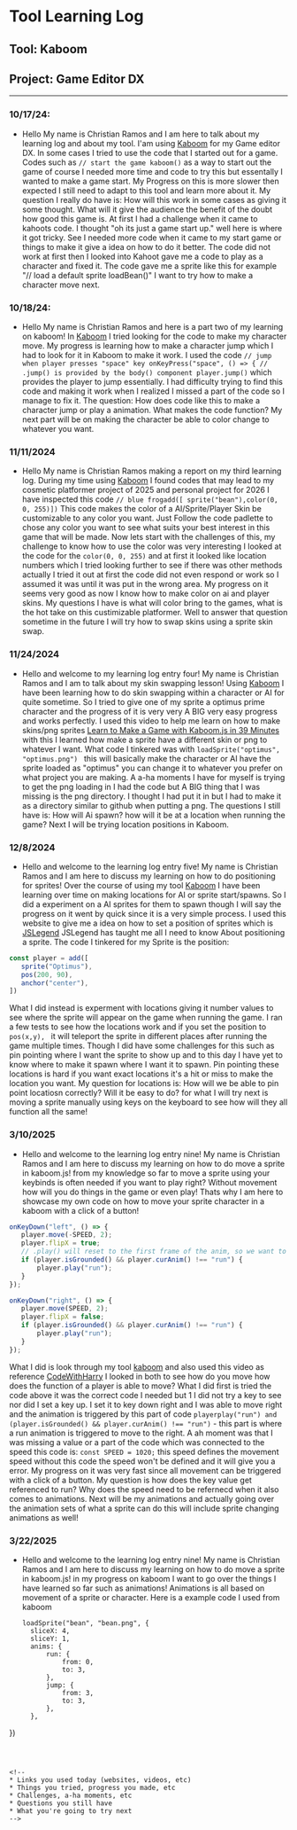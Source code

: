 # Tool Learning Log

## Tool: Kaboom

## Project: Game Editor DX

---

### 10/17/24:
* Hello My name is Christian Ramos and I am here to talk about my learning log and about my tool.
 I'am using [Kaboom](https://kaboomjs.com/)  for my Game editor DX. In some cases I tried to use the code that I started out for a game.
 Codes such as `// start the game kaboom()` as a way to start out the game of course I needed more time and code to try this but essentally I wanted to make a game start.
 My Progress on this is more slower then expected I still need to adapt to this tool and learn more about it.
 My question I really do have is: How will this work in some cases as giving it some thought. What will it give the audience the benefit of the doubt how good this game is.
 At first I had a challenge when it came to kahoots code. I thought "oh its just a game start up." well here is where it got tricky.
 See I needed more code when it came to my start game or things to make it give a idea on how to do it better. The code did not work at first
 then I looked into Kahoot gave me a code to play as a character and fixed it. The code gave me a sprite like this for example "// load a default sprite
 loadBean()" I want to try how to make a character move next.

  

### 10/18/24:
* Hello My name is Christian Ramos and here is a part two of my learning on kaboom!
In [Kaboom](https://kaboomjs.com/) I tried looking for the code to make my character move.
My progress is learning how to make a character jump which I had to look for it in Kaboom to make it work.
I used the code ```// jump when player presses "space" key
onKeyPress("space", () => {
// .jump() is provided by the body() component
    player.jump()``` which provides the player to jump essentially.
I had difficulty trying to find this code and making it work when I realized I missed a part of the code so I manage to fix it.
The question: How does code like this to make a character jump or play a animation. What makes the code function?
My next part will be on making the character be able to color change to whatever you want.

### 11/11/2024
* Hello My name is Christian Ramos making a report on my third learning log.
During my time using [Kaboom](https://kaboomjs.com/) I found codes that may lead to my cosmetic platformer project of 2025 and personal project for 2026
I have inspected this code ```// blue frogadd([ sprite("bean"),color(0, 0, 255)])```  This code makes the color of a AI/Sprite/Player Skin be customizable to any color you want.
Just Follow the code padlette to chose any color you want to see what suits your best interest in this game that will be made.
Now lets start with the challenges of this, my challenge to know how to use the color was very interesting I looked at the code for the ```color(0, 0, 255)```
and at first it looked like location numbers which I tried looking further to see if there was other methods actually I tried it out at first the code did not even
respond or work so I assumed it was until it was put in the wrong area. My progress on it seems very good as now I know how to make color on ai and player skins.
My questions I have is what will color bring to the games, what is the hot take on this custimizable platformer.
Well to answer that question sometime in the future I will try how to swap skins using a sprite skin swap. 

### 11/24/2024
* Hello and welcome to my learning log entry four! My name is Christian Ramos and I am to talk about my skin swapping lesson!
Using [Kaboom](https://kaboomjs.com/) I have been learning how to do skin swapping within a character or AI for quite sometime.
So I tried to give one of my sprite a optimus prime character and the progress of it is very very A BIG very easy progress and works perfectly.
I used this video to help me learn on how to make skins/png sprites [Learn to Make a Game with Kaboom.js in 39 Minutes](https://www.youtube.com/watch?v=hgReGsh5xVU&t=402s) with this I
learned how make a sprite have a different skin or png to whatever I want. What code I tinkered was with ```loadSprite("optimus",
"optimus.png") ``` this will basically make the character or AI have the sprite loaded as "optimus" you can change it to whatever you prefer on what project you are making.
A a-ha moments I have for myself is trying to get the png loading in I had the code but A BIG thing that I was missing is the png directory.
I thought I had put it in but I had to make it as a directory similar to github when putting a png.
The questions I still have is: How will Ai spawn? how will it be at a location when running the game? Next I will be trying location positions in Kaboom.

### 12/8/2024
* Hello and welcome to the learning log entry five! My name is Christian Ramos and I am here to discuss my learning on how to do positioning for sprites!
  Over the course of using my tool [Kaboom](https://kaboomjs.com/) I have been learning over time on making locations for AI or sprite start/spawns.
  So I did a experiment on a AI sprites for them to spawn though I will say the progress on it went by quick since it is a very simple process.
  I used this website to give me a idea on how to set a position of sprites which is [JSLegend](https://jslegenddev.substack.com/p/how-to-implement-player-controls)
  JSLegend has taught me all I need to know About positioning a sprite. The code I tinkered for my Sprite is the position:
 ```js
const player = add([
	sprite("Optimus"),
	pos(200, 90),
	anchor("center"),
])
```
What I did instead is experment with locations giving it number values to see where the sprite will appear on the game when running the game. 
I ran a few tests to see how the locations work and if you set the position to  `pos(x,y), ` it will teleport the sprite in different places after running the game multiple times. 
Though I did have some challenges for this such as pin pointing where I want the sprite to show up and to this day I have yet to know where to make it spawn where I want it to spawn.
Pin pointing these locations is hard if you want exact locations it's a hit or miss to make the location you want.
My question for locations is: How will we be able to pin point locatiosn correctly? Will it be easy to do? for what I will try next is moving a sprite manually using keys on the 
keyboard to see how will they all function all the same!

### 3/10/2025
* Hello and welcome to the learning log entry nine! My name is Christian Ramos and I am here to discuss my learning on how to do move a sprite in kaboom.js!
  from my knowledge so far to move a sprite using your keybinds is often needed if you want to play right?
  Without movement how will you do things in the game or even play!
  Thats why I am here to showcase my own code on how to move your sprite character in a kaboom with a click of a button!

  
 ```js
onKeyDown("left", () => {
    player.move(-SPEED, 2);
    player.flipX = true;
    // .play() will reset to the first frame of the anim, so we want to make sure it only runs when the current animation is not "run"
    if (player.isGrounded() && player.curAnim() !== "run") {
        player.play("run");
    }
});

onKeyDown("right", () => {
    player.move(SPEED, 2);
    player.flipX = false;
    if (player.isGrounded() && player.curAnim() !== "run") {
        player.play("run");
    }
});
```
What I did is look through my tool [kaboom](https://kaboomjs.com/) and also used this video as reference [CodeWithHarry](https://www.bing.com/videos/riverview/relatedvideo?&q=kaboom.js+game&&mid=9C03EE310C6A6B1F4FFA9C03EE310C6A6B1F4FFA&mmscn=mtsc&aps=0&FORM=VRDGAR_) I looked in both to see how do you move how does the function of a player is able to move?
What I did first is tried the code above it was the correct code I needed but 1 I did not try a key to see nor did I set a key up. I set it to key down right and I was able to move right and the
animation is triggered by this part of code `playerplay("run") and (player.isGrounded() && player.curAnim() !== "run")` - this part is where a run animation is triggered to move to the right. 
A ah moment was that I was missing a value or a part of the code which was connected to the speed this code is: `const SPEED = 1020;` this speed defines the movement speed without this
code the speed won't be defined and it will give you a error. My progress on it was very fast since all movement can be triggered with a click of a button.
My question is how does the key value get referenced to run? Why does the speed need to be refernecd when it also comes to animations.
Next will be my animations and actually going over the animation sets of what a sprite can do this will include sprite changing animations as well!

### 3/22/2025
* Hello and welcome to the learning log entry nine! My name is Christian Ramos and I am here to discuss my learning on how to do move a sprite in kaboom.js!
  in my progress on kaboom I want to go over the things I have learned so far such as animations! Animations is all based on movement of a sprite or character.
  Here is a example code I used from kaboom

  ```
  loadSprite("bean", "bean.png", {
    sliceX: 4,
    sliceY: 1,
    anims: {
        run: {
            from: 0,
            to: 3,
        },
        jump: {
            from: 3,
            to: 3,
        },
    },
})
```
  
  

<!-- 
* Links you used today (websites, videos, etc)
* Things you tried, progress you made, etc
* Challenges, a-ha moments, etc
* Questions you still have
* What you're going to try next
-->
